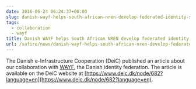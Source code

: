 ```yaml
--- 
date: 2016-06-24 06:24:37+00:00
slug: danish-wayf-helps-south-african-nren-develop-federated-identity-solution
tags: 
  - collaboration
  - wayf
title: Danish WAYF helps South African NREN develop federated identity solution
url: /safire/news/danish-wayf-helps-south-african-nren-develop-federated-identity-solution/
---
```


The Danish e-Infrastructure Cooperation (DeiC) published an article about our collaboration with [WAYF](http://www.wayf.dk/), the Danish identity federation. The article is available on the DeiC website at [https://www.deic.dk/node/682?language=en](https://www.deic.dk/node/682?language=en).
